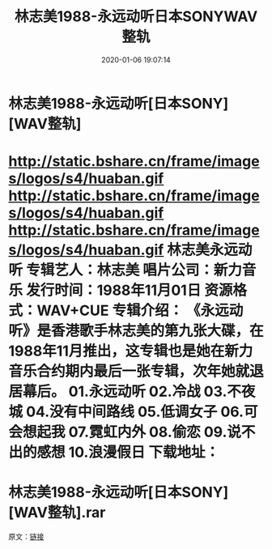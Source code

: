 ﻿---
title: 林志美1988-永远动听日本SONYWAV整轨
date: 2020-01-06 19:07:14
categories: WAV车载音乐、镜像
tags: 华语中文
---
# 林志美1988-永远动听[日本SONY][WAV整轨]

http://static.bshare.cn/frame/images/logos/s4/huaban.gif
http://static.bshare.cn/frame/images/logos/s4/huaban.gif
http://static.bshare.cn/frame/images/logos/s4/huaban.gif
林志美永远动听
专辑艺人：林志美
唱片公司：新力音乐
发行时间：1988年11月01日
资源格式：WAV+CUE
专辑介绍：
《永远动听》是香港歌手林志美的第九张大碟，在1988年11月推出，这专辑也是她在新力音乐合约期内最后一张专辑，次年她就退居幕后。
01.永远动听
02.冷战
03.不夜城
04.没有中间路线
05.低调女子
06.可会想起我
07.霓虹内外
08.偷恋
09.说不出的感想
10.浪漫假日
下载地址：
==============================
林志美1988-永远动听[日本SONY][WAV整轨].rar
==============================
原文：[链接](https://blog.sina.com.cn/s/blog_1647c7e7601030je2.html)